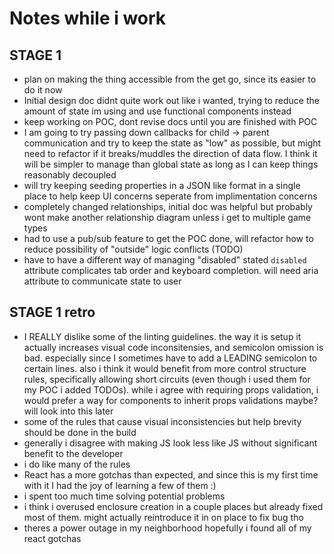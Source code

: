 # Notes while i work

## STAGE 1
* plan on making the thing accessible from the get go, since its easier to do it now
* Initial design doc didnt quite work out like i wanted, trying to reduce the amount of state im using and use functional components instead
* keep working on POC, dont revise docs until you are finished with POC
* I am going to try passing down callbacks for child -> parent communication and try to keep the state as "low" as possible, but might need to refactor if it breaks/muddles the direction of data flow. I think it will be simpler to manage than global state as long as I can keep things reasonably decoupled
* will try keeping seeding properties in a JSON like format in a single place to help keep UI concerns seperate from implimentation concerns
* completely changed relationships, initial doc was helpful but probably wont make another relationship diagram unless i get to multiple game types
* had to use a pub/sub feature to get the POC done, will refactor how to reduce possibility of "outside" logic conflicts (TODO)
* have to have a different way of managing "disabled" stated `disabled` attribute complicates tab order and keyboard completion. will need aria attribute to communicate state to user

## STAGE 1 retro
* I REALLY dislike some of the linting guidelines. the way it is setup it actually increases visual code inconsitensies, and semicolon omission is bad. especially since I sometimes have to add a LEADING semicolon to certain lines. also i think it would benefit from more control structure rules, specifically allowing short circuits (even though i used them for my POC i added TODOs). while i agree with requiring props validation, i would prefer a way for components to inherit props validations maybe? will look into this later
* some of the rules that cause visual inconsistencies but help brevity should be done in the build
* generally i disagree with making JS look less like JS without significant benefit to the developer
* i do like many of the rules
* React has a more gotchas than expected, and since this is my first time with it I had the joy of learning a few of them :)
* i spent too much time solving potential problems
* i think i overused enclosure creation in a couple places but already fixed most of them. might actually reintroduce it in on place to fix bug tho
* theres a power outage in my neighborhood hopefully i found all of my react gotchas